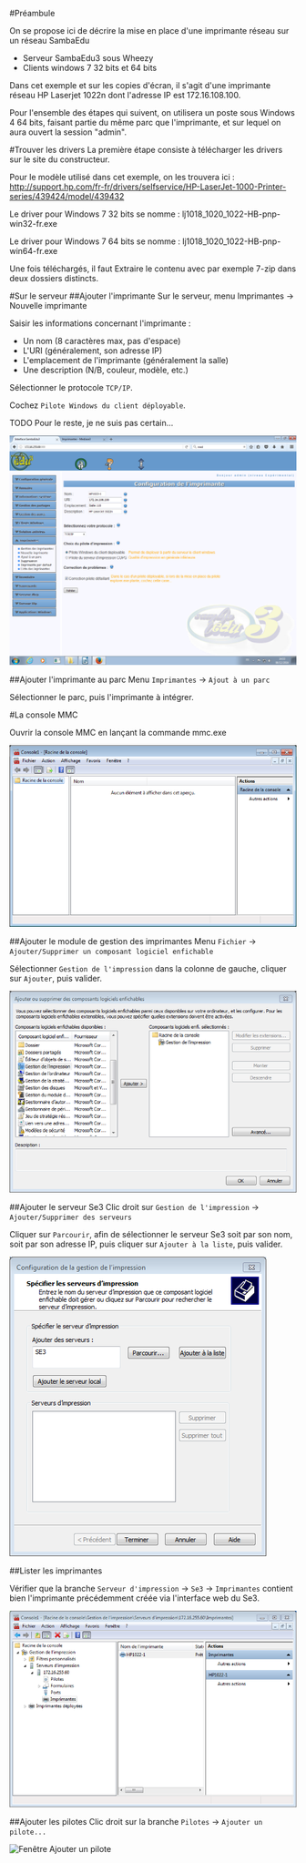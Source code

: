 #Préambule

On se propose ici de décrire la mise en place d'une imprimante réseau sur un réseau SambaEdu

* Serveur SambaEdu3 sous Wheezy
* Clients windows 7 32 bits et 64 bits

Dans cet exemple et sur les copies d'écran, il s'agit d'une imprimante réseau HP Laserjet 1022n dont l'adresse IP est 172.16.108.100.

Pour l'ensemble des étapes qui suivent, on utilisera un poste sous Windows 4 64 bits, faisant partie du même parc que l'imprimante, et sur lequel on aura ouvert la session "admin".


#Trouver les drivers
La première étape consiste à télécharger les drivers sur le site du constructeur.

Pour le modèle utilisé dans cet exemple, on les trouvera ici : http://support.hp.com/fr-fr/drivers/selfservice/HP-LaserJet-1000-Printer-series/439424/model/439432

Le driver pour Windows 7 32 bits se nomme : lj1018_1020_1022-HB-pnp-win32-fr.exe

Le driver pour Windows 7 64 bits se nomme :
lj1018_1020_1022-HB-pnp-win64-fr.exe

Une fois téléchargés, il faut
Extraire le contenu avec par exemple 7-zip dans deux dossiers distincts.

#Sur le serveur
##Ajouter l'imprimante
Sur le serveur, menu Imprimantes -> Nouvelle imprimante

Saisir les informations concernant l'imprimante :
* Un nom (8 caractères max, pas d'espace)
* L'URI (généralement, son adresse IP)
* L'emplacement de l'imprimante (généralement la salle)
* Une description (N/B, couleur, modèle, etc.)

Sélectionner le protocole `TCP/IP`.

Cochez `Pilote Windows du client déployable`.

TODO Pour le reste, je ne suis pas certain...

![Ajout d'une imprimante dans l'interface web du Se3](images/imprimantes_se3_ajout.png)

##Ajouter l'imprimante au parc
Menu `Imprimantes` -> `Ajout à un parc`

Sélectionner le parc, puis l'imprimante à intégrer.

#La console MMC

Ouvrir la console MMC en lançant la commande mmc.exe

![Consolle MMC vide](images/imprimantes_console_mmc_vide.png)

##Ajouter le module de gestion des imprimantes
Menu `Fichier` -> `Ajouter/Supprimer un composant logiciel enfichable`

Sélectionner `Gestion de l'impression` dans la colonne de gauche, cliquer sur `Ajouter`, puis valider.

![Console MMC : Ajout du module de gestion des imprimantes](images/imprimantes_console_mmc_ajout_module.png)

##Ajouter le serveur Se3
Clic droit sur `Gestion de l'impression` -> `Ajouter/Supprimer des serveurs`

Cliquer sur `Parcourir`, afin de sélectionner le serveur Se3 soit par son nom, soit par son adresse IP, puis cliquer sur `Ajouter à la liste`, puis valider.

![Console MMC : Ajout d'un serveur](images/imprimantes_console_mmc_ajout_serveur.png)

##Lister les imprimantes

Vérifier que la branche `Serveur d'impression` -> `Se3` -> `Imprimantes` contient bien l'imprimante précédemment créée via l'interface web du Se3.

![Console MMC](images/imprimantes_console_mmc.png)

##Ajouter les pilotes
Clic droit sur la branche `Pilotes` -> `Ajouter un pilote...`

![Fenêtre Ajouter un pilote](images/imprimantes_console_mmc_ajout_pilote_1.png)

